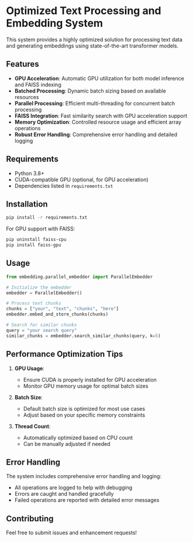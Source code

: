 # Optimized Text Processing and Embedding System

This system provides a highly optimized solution for processing text data and generating embeddings using state-of-the-art transformer models.

## Features

- **GPU Acceleration**: Automatic GPU utilization for both model inference and FAISS indexing
- **Batched Processing**: Dynamic batch sizing based on available resources
- **Parallel Processing**: Efficient multi-threading for concurrent batch processing
- **FAISS Integration**: Fast similarity search with GPU acceleration support
- **Memory Optimization**: Controlled resource usage and efficient array operations
- **Robust Error Handling**: Comprehensive error handling and detailed logging

## Requirements

- Python 3.8+
- CUDA-compatible GPU (optional, for GPU acceleration)
- Dependencies listed in `requirements.txt`

## Installation

```bash
pip install -r requirements.txt
```

For GPU support with FAISS:
```bash
pip uninstall faiss-cpu
pip install faiss-gpu
```

## Usage

```python
from embedding.parallel_embedder import ParallelEmbedder

# Initialize the embedder
embedder = ParallelEmbedder()

# Process text chunks
chunks = ["your", "text", "chunks", "here"]
embedder.embed_and_store_chunks(chunks)

# Search for similar chunks
query = "your search query"
similar_chunks = embedder.search_similar_chunks(query, k=5)
```

## Performance Optimization Tips

1. **GPU Usage**: 
   - Ensure CUDA is properly installed for GPU acceleration
   - Monitor GPU memory usage for optimal batch sizes

2. **Batch Size**:
   - Default batch size is optimized for most use cases
   - Adjust based on your specific memory constraints

3. **Thread Count**:
   - Automatically optimized based on CPU count
   - Can be manually adjusted if needed

## Error Handling

The system includes comprehensive error handling and logging:
- All operations are logged to help with debugging
- Errors are caught and handled gracefully
- Failed operations are reported with detailed error messages

## Contributing

Feel free to submit issues and enhancement requests! 